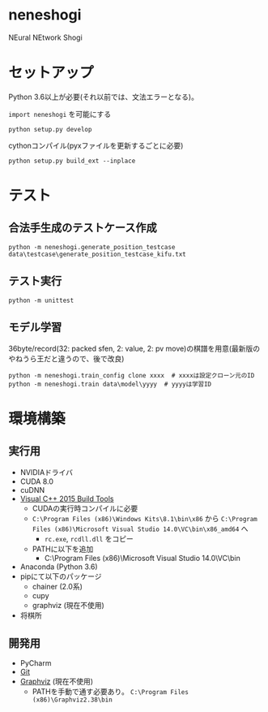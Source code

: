 # neneshogi
NEural NEtwork Shogi

# セットアップ
Python 3.6以上が必要(それ以前では、文法エラーとなる)。

`import neneshogi` を可能にする
```
python setup.py develop
```

cythonコンパイル(pyxファイルを更新するごとに必要)
```
python setup.py build_ext --inplace
```

# テスト
## 合法手生成のテストケース作成

```
python -m neneshogi.generate_position_testcase data\testcase\generate_position_testcase_kifu.txt
```

## テスト実行
```
python -m unittest
```

## モデル学習
36byte/record(32: packed sfen, 2: value, 2: pv move)の棋譜を用意(最新版のやねうら王だと違うので、後で改良)

```
python -m neneshogi.train_config clone xxxx  # xxxxは設定クローン元のID
python -m neneshogi.train data\model\yyyy  # yyyyは学習ID
```

# 環境構築
## 実行用
- NVIDIAドライバ
- CUDA 8.0
- cuDNN
- [Visual C++ 2015 Build Tools](http://landinghub.visualstudio.com/visual-cpp-build-tools)
  - CUDAの実行時コンパイルに必要
  - `C:\Program Files (x86)\Windows Kits\8.1\bin\x86` から `C:\Program Files (x86)\Microsoft Visual Studio 14.0\VC\bin\x86_amd64` へ
    - `rc.exe`, `rcdll.dll` をコピー
  - PATHに以下を追加
    - C:\Program Files (x86)\Microsoft Visual Studio 14.0\VC\bin
- Anaconda (Python 3.6)
- pipにて以下のパッケージ
  - chainer (2.0系)
  - cupy
  - graphviz (現在不使用)
- 将棋所

## 開発用
- PyCharm
- [Git](https://git-for-windows.github.io/)
- [Graphviz](http://www.graphviz.org/Download_windows.php) (現在不使用)
  - PATHを手動で通す必要あり。 `C:\Program Files (x86)\Graphviz2.38\bin`
